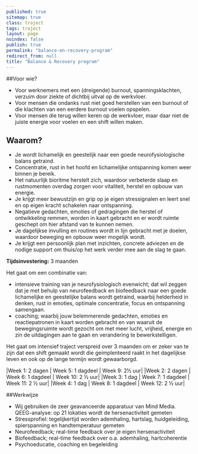 ```yaml
---
published: true
sitemap: true
class: traject
tags: traject
layout: page
noindex: false
publish: true
permalink: "balance-en-recovery-program"
redirect_from: null
title: "Balance & Recovery program"
---
```



##Voor wie?

* Voor werknemers met een (dreigende) burnout, spanningsklachten, verzuim door ziekte of dichtbij uitval op de werkvloer.
* Voor mensen die ondanks rust niet goed herstellen van een burnout of die klachten van een eerdere burnout voelen opspelen.
* Voor mensen die terug willen keren op de werkvloer, maar daar niet de juiste energie voor voelen en een shift willen maken. 

## Waarom?

* Je wordt lichamelijk en geestelijk naar een goede neurofysiologische balans getraind. 
* Concentratie, rust in het hoofd en lichamelijke ontspanning komen weer binnen je bereik. 
* Het natuurlijk bioritme herstelt zich, waardoor verbeterde slaap en rustmomenten overdag zorgen voor vitaliteit, herstel en opbouw van energie. 
* Je krijgt meer bewustzijn en grip op je eigen stressignalen en leert snel en op eigen kracht schakelen naar ontspanning. 
* Negatieve gedachten, emoties of gedragingen die herstel of ontwikkeling remmen, worden in kaart gebracht en er wordt ruimte geschept om hier afstand van te kunnen nemen. 
* Je dagelijkse invulling en routines wordt in lijn gebracht met je doelen, waardoor beweging en opbouw weer mogelijk wordt. 
* Je krijgt een persoonlijk plan met inzichten, concrete adviezen en de nodige support om thuis/op het werk verder mee aan de slag te gaan.

**Tijdsinvestering:** 3 maanden

Het gaat om een combinatie van:

* intensieve training van je neurofysiologisch evenwicht; dat wil zeggen dat je met behulp van neurofeedback en biofeedback naar een goede lichamelijke en geestelijke balans wordt getraind, waarbij helderheid in denken, rust in emoties, optimale concentratie, focus en ontspanning samengaan. 
* coaching; waarbij jouw belemmerende gedachten, emoties en reactiepatronen in kaart worden gebracht en van waaruit de bewegingsruimte wordt gezocht om met meer lucht, vrijheid, energie en zin de uitdagingen aan te gaan en verandering te bewerkstelligen. 

Het gaat om intensief traject verspreid over 3 maanden om er zeker van te zijn dat een shift gemaakt wordt die geimplenteerd raakt in het dagelijkse leven en ook op de lange termijn wordt gewaarborgd.

|Week 1: 2 dagen | Week 5: 1 dagdeel | Week 9:  2½ uur|
|Week 2: 2 dagen | Week 6: 1 dagdeel | Week 10: 2 ½ uur|
|Week 3: 1 dag | Week 7: 1 dagdeel | Week 11: 2 ½ uur|
|Week 4: 1 dag | Week 8: 1 dagdeel | Week 12: 2 ½ uur|

##Werkwijze

* Wij gebruiken de zeer geavanceerde apparatuur van Mind Media.
QEEG-analyse: op 21 lokaties wordt de hersenactiviteit gemeten
* Stressprofiel: tegelijkertijd worden ademhaling, hartslag, huidgeleiding, spierspanning en handtemperatuur gemeten
* Neurofeedback; real-time feedback over je eigen hersenactiviteit
* Biofeedback; real-time feedback over o.a. ademhaling, hartcoherentie
* Psychoeducatie, coaching en begeleiding

